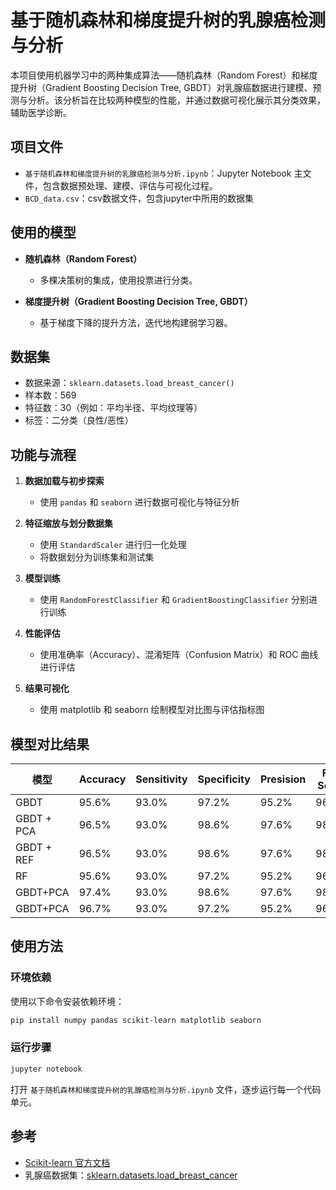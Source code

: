# 基于随机森林和梯度提升树的乳腺癌检测与分析

本项目使用机器学习中的两种集成算法——随机森林（Random Forest）和梯度提升树（Gradient Boosting Decision Tree, GBDT）对乳腺癌数据进行建模、预测与分析。该分析旨在比较两种模型的性能，并通过数据可视化展示其分类效果，辅助医学诊断。

## 项目文件

* `基于随机森林和梯度提升树的乳腺癌检测与分析.ipynb`：Jupyter Notebook 主文件，包含数据预处理、建模、评估与可视化过程。
* `BCD_data.csv`：csv数据文件，包含jupyter中所用的数据集

## 使用的模型

* **随机森林（Random Forest）**

  * 多棵决策树的集成，使用投票进行分类。
* **梯度提升树（Gradient Boosting Decision Tree, GBDT）**

  * 基于梯度下降的提升方法，迭代地构建弱学习器。

## 数据集

* 数据来源：`sklearn.datasets.load_breast_cancer()`
* 样本数：569
* 特征数：30（例如：平均半径、平均纹理等）
* 标签：二分类（良性/恶性）

## 功能与流程

1. **数据加载与初步探索**

   * 使用 `pandas` 和 `seaborn` 进行数据可视化与特征分析
2. **特征缩放与划分数据集**

   * 使用 `StandardScaler` 进行归一化处理
   * 将数据划分为训练集和测试集
3. **模型训练**

   * 使用 `RandomForestClassifier` 和 `GradientBoostingClassifier` 分别进行训练
4. **性能评估**

   * 使用准确率（Accuracy）、混淆矩阵（Confusion Matrix）和 ROC 曲线进行评估
5. **结果可视化**

   * 使用 matplotlib 和 seaborn 绘制模型对比图与评估指标图

## 模型对比结果

| 模型 | Accuracy | Sensitivity | Specificity | Presision | F1-Score |
| ----- | ------ | ------ | ------ | ------ | ------ |
| GBDT | 95.6% | 93.0% | 97.2% | 95.2% | 96.2% |
| GBDT + PCA | 96.5% | 93.0% | 98.6% | 97.6% | 98.0% |
| GBDT + REF | 96.5% | 93.0% | 98.6% | 97.6% | 98.0% |
| RF | 95.6% | 93.0% | 97.2% | 95.2% | 96.2% |
| GBDT+PCA | 97.4% | 93.0% | 98.6% | 97.6% | 98.1% |
| GBDT+PCA | 96.7% | 93.0% | 97.2% | 95.2% | 96.2% |

## 使用方法

### 环境依赖

使用以下命令安装依赖环境：

```bash
pip install numpy pandas scikit-learn matplotlib seaborn
```

### 运行步骤

```bash
jupyter notebook
```

打开 `基于随机森林和梯度提升树的乳腺癌检测与分析.ipynb` 文件，逐步运行每一个代码单元。

## 参考

* [Scikit-learn 官方文档](https://scikit-learn.org/)
* 乳腺癌数据集：[sklearn.datasets.load\_breast\_cancer](https://scikit-learn.org/stable/modules/generated/sklearn.datasets.load_breast_cancer.html)
